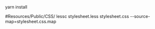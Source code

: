 yarn install

#Resources/Public/CSS/
lessc stylesheet.less stylesheet.css --source-map=stylesheet.css.map